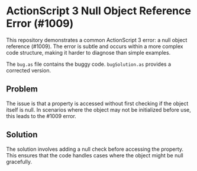# ActionScript 3 Null Object Reference Error (#1009)

This repository demonstrates a common ActionScript 3 error: a null object reference (#1009).  The error is subtle and occurs within a more complex code structure, making it harder to diagnose than simple examples.

The `bug.as` file contains the buggy code.  `bugSolution.as` provides a corrected version.

## Problem

The issue is that a property is accessed without first checking if the object itself is null.  In scenarios where the object may not be initialized before use, this leads to the #1009 error.

## Solution

The solution involves adding a null check before accessing the property. This ensures that the code handles cases where the object might be null gracefully.